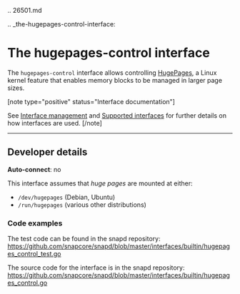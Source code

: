 .. 26501.md

.. _the-hugepages-control-interface:

# The hugepages-control interface

The `hugepages-control` interface allows controlling [HugePages](https://www.kernel.org/doc/Documentation/vm/hugetlbpage.txt), a Linux kernel feature that enables memory blocks to be managed in larger page sizes.

[note type="positive" status="Interface documentation"]

See [Interface management](/t/interface-management/6154) and [Supported interfaces](/t/supported-interfaces/7744) for further details on how interfaces are used.
[/note]

---

<h2 id='heading--dev-details'>Developer details </h2>

**Auto-connect**: no

This interface assumes that _huge pages_ are mounted at either:
- `/dev/hugepages` (Debian, Ubuntu)
- `/run/hugepages` (various other distributions)

### Code examples

The test code can be found in the snapd repository: https://github.com/snapcore/snapd/blob/master/interfaces/builtin/hugepages_control_test.go

The source code for the interface is in the snapd repository: https://github.com/snapcore/snapd/blob/master/interfaces/builtin/hugepages_control.go